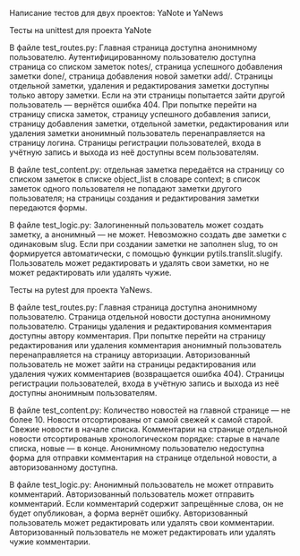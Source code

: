 Написание тестов для двух проектов: YaNote и YaNews



Тесты на unittest для проекта YaNote

В файле test_routes.py:
Главная страница доступна анонимному пользователю.
Аутентифицированному пользователю доступна страница со списком заметок notes/,
страница успешного добавления заметки done/,
страница добавления новой заметки add/.
Страницы отдельной заметки, удаления и редактирования заметки доступны только автору заметки.
Если на эти страницы попытается зайти другой пользователь — вернётся ошибка 404.
При попытке перейти на страницу списка заметок, страницу успешного добавления записи,
страницу добавления заметки, отдельной заметки,
редактирования или удаления заметки анонимный пользователь перенаправляется на страницу логина.
Страницы регистрации пользователей, входа в учётную запись и выхода из неё доступны всем пользователям.

В файле test_content.py:
отдельная заметка передаётся на страницу со списком заметок в списке object_list в словаре context;
в список заметок одного пользователя не попадают заметки другого пользователя;
на страницы создания и редактирования заметки передаются формы.

В файле test_logic.py:
Залогиненный пользователь может создать заметку, а анонимный — не может.
Невозможно создать две заметки с одинаковым slug.
Если при создании заметки не заполнен slug, то он формируется автоматически,
с помощью функции pytils.translit.slugify.
Пользователь может редактировать и удалять свои заметки, но не может редактировать или удалять чужие.


Тесты на pytest для проекта YaNews.

В файле test_routes.py:
Главная страница доступна анонимному пользователю.
Страница отдельной новости доступна анонимному пользователю.
Страницы удаления и редактирования комментария доступны автору комментария.
При попытке перейти на страницу редактирования или
удаления комментария анонимный пользователь перенаправляется на страницу авторизации.
Авторизованный пользователь не может зайти на страницы редактирования или
удаления чужих комментариев (возвращается ошибка 404).
Страницы регистрации пользователей,
входа в учётную запись и выхода из неё доступны анонимным пользователям.

В файле test_content.py:
Количество новостей на главной странице — не более 10.
Новости отсортированы от самой свежей к самой старой.
Свежие новости в начале списка.
Комментарии на странице отдельной новости отсортированыв хронологическом порядке:
старые в начале списка, новые — в конце.
Анонимному пользователю недоступна форма для отправки комментария на странице отдельной новости,
а авторизованному доступна.

В файле test_logic.py:
Анонимный пользователь не может отправить комментарий.
Авторизованный пользователь может отправить комментарий.
Если комментарий содержит запрещённые слова, он не будет опубликован, а форма вернёт ошибку.
Авторизованный пользователь может редактировать или удалять свои комментарии.
Авторизованный пользователь не может редактировать или удалять чужие комментарии.
